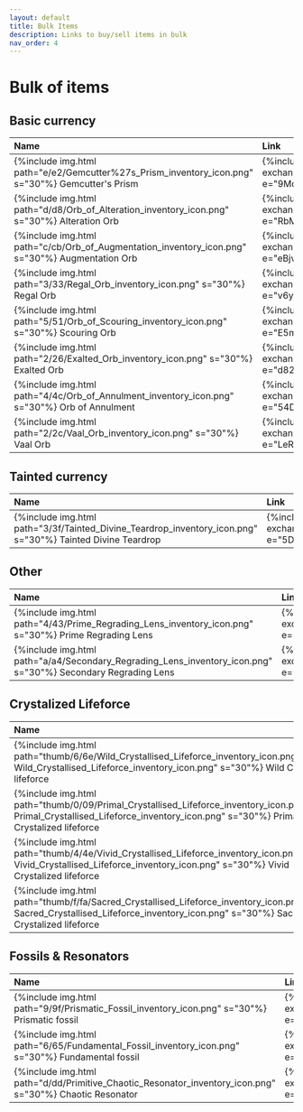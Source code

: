 ```yaml
---
layout: default
title: Bulk Items
description: Links to buy/sell items in bulk
nav_order: 4
---
```



# Bulk of items

## Basic currency

| Name | Link |
|:-----|:-----|
| {%include img.html path="e/e2/Gemcutter%27s_Prism_inventory_icon.png" s="30"%} Gemcutter's Prism |{%include exchange.html e="9MdYiK"%}|
| {%include img.html path="d/d8/Orb_of_Alteration_inventory_icon.png" s="30"%} Alteration Orb |{%include exchange.html e="RbMR9kgU7"%}|
| {%include img.html path="c/cb/Orb_of_Augmentation_inventory_icon.png" s="30"%} Augmentation Orb |{%include exchange.html e="eBjv6wYsL"%}|
| {%include img.html path="3/33/Regal_Orb_inventory_icon.png" s="30"%} Regal Orb |{%include exchange.html e="v6yjmG9CE"%}|
| {%include img.html path="5/51/Orb_of_Scouring_inventory_icon.png" s="30"%} Scouring Orb |{%include exchange.html e="E5mZC5"%}|
| {%include img.html path="2/26/Exalted_Orb_inventory_icon.png" s="30"%} Exalted Orb | {%include exchange.html e="d82bUJ"%} |
| {%include img.html path="4/4c/Orb_of_Annulment_inventory_icon.png" s="30"%} Orb of Annulment | {%include exchange.html e="54DEyRnTa"%} |
| {%include img.html path="2/2c/Vaal_Orb_inventory_icon.png" s="30"%} Vaal Orb | {%include exchange.html e="LeRZFn"%} |

## Tainted currency


| Name | Link |
|:-----|:-----|
| {%include img.html path="3/3f/Tainted_Divine_Teardrop_inventory_icon.png" s="30"%} Tainted Divine Teardrop | {%include exchange.html e="5Dqp5YKua"%} |

## Other

| Name | Link |
|:-----|:-----|
| {%include img.html path="4/43/Prime_Regrading_Lens_inventory_icon.png" s="30"%} Prime Regrading Lens     | {%include exchange.html e="7OD9rk7U5"%} |
| {%include img.html path="a/a4/Secondary_Regrading_Lens_inventory_icon.png" s="30"%} Secondary Regrading Lens | {%include exchange.html e="yeRoKKqFR"%} |


## Crystalized Lifeforce

| Name | Link |
|:-----|:-----|
|{%include img.html path="thumb/6/6e/Wild_Crystallised_Lifeforce_inventory_icon.png/78px-Wild_Crystallised_Lifeforce_inventory_icon.png" s="30"%} Wild Crystalized lifeforce |{%include exchange.html e="EK06RgVC5"%} |
|{%include img.html path="thumb/0/09/Primal_Crystallised_Lifeforce_inventory_icon.png/78px-Primal_Crystallised_Lifeforce_inventory_icon.png" s="30"%} Primal Crystalized lifeforce |{%include exchange.html e="8y42GPMhV"%} |
| {%include img.html path="thumb/4/4e/Vivid_Crystallised_Lifeforce_inventory_icon.png/78px-Vivid_Crystallised_Lifeforce_inventory_icon.png" s="30"%} Vivid Crystalized lifeforce |{%include exchange.html e="gL3WvL6iQ"%} |
| {%include img.html path="thumb/f/fa/Sacred_Crystallised_Lifeforce_inventory_icon.png/78px-Sacred_Crystallised_Lifeforce_inventory_icon.png" s="30"%} Sacred Crystalized lifeforce |{%include exchange.html e="5DJkZYnta"%} |

## Fossils & Resonators

| Name | Link |
|:-----|:-----|
|{%include img.html path="9/9f/Prismatic_Fossil_inventory_icon.png" s="30"%} Prismatic fossil |{%include exchange.html e="LLLpm7fn"%} |
|{%include img.html path="6/65/Fundamental_Fossil_inventory_icon.png" s="30"%} Fundamental fossil |{%include exchange.html e="LLLpm7fn"%} |
| {%include img.html path="d/dd/Primitive_Chaotic_Resonator_inventory_icon.png" s="30"%} Chaotic Resonator |{%include exchange.html e="9QLJaYFK"%} |